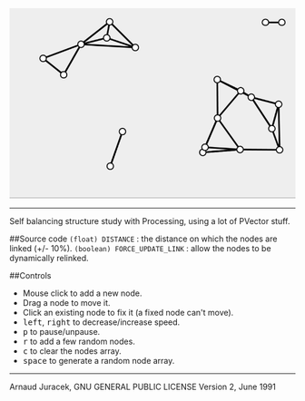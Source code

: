 ![preview](preview.gif?raw=true "preview")

---
Self balancing structure study with Processing, using a lot of PVector stuff.

##Source code
`(float) DISTANCE` : the distance on which the nodes are linked (+/- 10%).
`(boolean) FORCE_UPDATE_LINK` : allow the nodes to be dynamically relinked.

##Controls

+ Mouse click to add a new node.
+ Drag a node to move it.
+ Click an existing node to fix it (a fixed node can't move).
+ <kbd>left</kbd>, <kbd>right</kbd> to decrease/increase speed.
+ <kbd>p</kbd> to pause/unpause.
+ <kbd>r</kbd> to add a few random nodes.
+ <kbd>c</kbd> to clear the nodes array.
+ <kbd>space</kbd> to generate a random node array.

---
Arnaud Juracek, GNU GENERAL PUBLIC LICENSE Version 2, June 1991
